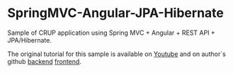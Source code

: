 # SpringMVC-Angular-JPA-Hibernate
Sample of CRUP application using Spring MVC + Angular + REST API + JPA/Hibernate.

The original tutorial for this sample is available on [Youtube](https://www.youtube.com/watch?v=PQmu752Ifn8&feature=youtu.be) and on author´s github [backend](https://github.com/scbushan05/spring-boot-hibernate-mysql-rest-api) [frontend](https://github.com/scbushan05/angular-2-crud).